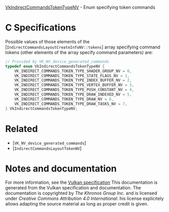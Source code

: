 [VkIndirectCommandsTokenTypeNV](https://www.khronos.org/registry/vulkan/specs/1.3-extensions/man/html/VkIndirectCommandsTokenTypeNV.html) - Enum specifying token commands

# C Specifications
Possible values of those elements of the
[`IndirectCommandsLayoutCreateInfoNV::tokens`] array specifying
command tokens (other elements of the array specify command parameters) are:
```c
// Provided by VK_NV_device_generated_commands
typedef enum VkIndirectCommandsTokenTypeNV {
    VK_INDIRECT_COMMANDS_TOKEN_TYPE_SHADER_GROUP_NV = 0,
    VK_INDIRECT_COMMANDS_TOKEN_TYPE_STATE_FLAGS_NV = 1,
    VK_INDIRECT_COMMANDS_TOKEN_TYPE_INDEX_BUFFER_NV = 2,
    VK_INDIRECT_COMMANDS_TOKEN_TYPE_VERTEX_BUFFER_NV = 3,
    VK_INDIRECT_COMMANDS_TOKEN_TYPE_PUSH_CONSTANT_NV = 4,
    VK_INDIRECT_COMMANDS_TOKEN_TYPE_DRAW_INDEXED_NV = 5,
    VK_INDIRECT_COMMANDS_TOKEN_TYPE_DRAW_NV = 6,
    VK_INDIRECT_COMMANDS_TOKEN_TYPE_DRAW_TASKS_NV = 7,
} VkIndirectCommandsTokenTypeNV;
```

# Related
- [`VK_NV_device_generated_commands`]
- [`IndirectCommandsLayoutTokenNV`]

# Notes and documentation
For more information, see the [Vulkan specification](https://www.khronos.org/registry/vulkan/specs/1.3-extensions/html/vkspec.html)
This documentation is generated from the Vulkan specification and documentation.
The documentation is copyrighted by *The Khronos Group Inc.* and is licensed under *Creative Commons Attribution 4.0 International*.
his license explicitely allows adapting the source material as long as proper credit is given.
        